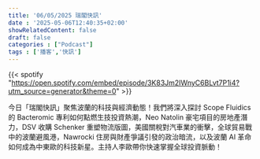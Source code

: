 ```yaml
---
title: '06/05/2025 瑞閣快訊'
date : '2025-05-06T12:40:35+02:00'
showRelatedContent: false
draft: false
categories : ["Podcast"]
tags : ['播客','快訊']
---
```

{{< spotify "https://open.spotify.com/embed/episode/3K83Jm2IWnyC6BLvt7P1i4?utm_source=generator&theme=0" >}}

今日「瑞閣快訊」聚焦波蘭的科技與經濟動態！我們將深入探討 Scope Fluidics 的 Bacteromic 專利如何點燃生技投資熱潮，Neo Natolin 豪宅項目的房地產潛力，DSV 收購 Schenker 重塑物流版圖，美國關稅對汽車業的衝擊，全球貿易戰中的波蘭避風港，Nawrocki 住房與財產爭議引發的政治暗流，以及波蘭 AI 革命如何成為中東歐的科技新星。主持人李歐帶你快速掌握全球投資脈動！